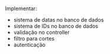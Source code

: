 Implementar:

- sistema de datas no banco de dados
- sistema de IDs no banco de dados
- validação no controller
- filtro para cortes
- autenticação
